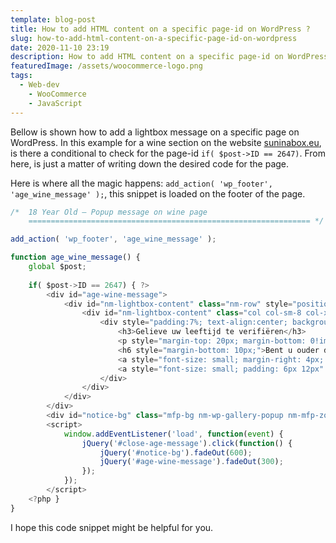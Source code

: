 ```yaml
---
template: blog-post
title: How to add HTML content on a specific page-id on WordPress ?
slug: how-to-add-html-content-on-a-specific-page-id-on-wordpress
date: 2020-11-10 23:19
description: How to add HTML content on a specific page-id on WordPress ?
featuredImage: /assets/woocommerce-logo.png
tags:
  - Web-dev
	- WooCommerce
	- JavaScript
---
```

Bellow is shown how to add a lightbox message on a specific page on WordPress. In this example for a wine section on the website [suninabox.eu](https://suninabox.eu), is there a conditional to check for the page-id `if( $post->ID == 2647)`. From here, is just a matter of writing down the desired code for the page.

Here is where all the magic happens: `add_action( 'wp_footer', 'age_wine_message' );`, this snippet is loaded on the footer of the page.

```javascript
/*  18 Year Old — Popup message on wine page
	=============================================================== */

add_action( 'wp_footer', 'age_wine_message' );

function age_wine_message() {
	global $post;
	
	if( $post->ID == 2647) { ?>
		<div id="age-wine-message">
			<div id="nm-lightbox-content" class="nm-row" style="position: fixed; top: 20%; height: 60%; width: 50%; left: 25%; right: 25%; z-index: 10001;">
				<div id="nm-lightbox-content" class="col col-sm-8 col-xs-12 centered nopad">
					<div style="padding:7%; text-align:center; background:#fff;">
						<h3>Gelieve uw leeftijd te verifiëren</h3>
						<p style="margin-top: 20px; margin-bottom: 0!important">U moet 18 jaar oud zijn om wijn op onze website te bestellen</p>
						<h6 style="margin-bottom: 10px;">Bent u ouder dan 18 jaar?</h6>
						<a style="font-size: small; margin-right: 4px; padding: 6px 12px" href="#" id="close-age-message" class="button">Ja</a>
						<a style="font-size: small; padding: 6px 12px" href="/" class="button">Nee</a>
					</div>
				</div>
			</div>
		</div>
		<div id="notice-bg" class="mfp-bg nm-wp-gallery-popup nm-mfp-zoom-in mfp-ready" style="position: fixed; top: 0; left: 0; bottom: 0; right: 0;"></div>
		<script>
			window.addEventListener('load', function(event) {
				jQuery('#close-age-message').click(function() {
					jQuery('#notice-bg').fadeOut(600);
					jQuery('#age-wine-message').fadeOut(300);
				});
			});
		</script>
	<?php }
}
```

I hope this code snippet might be helpful for you.